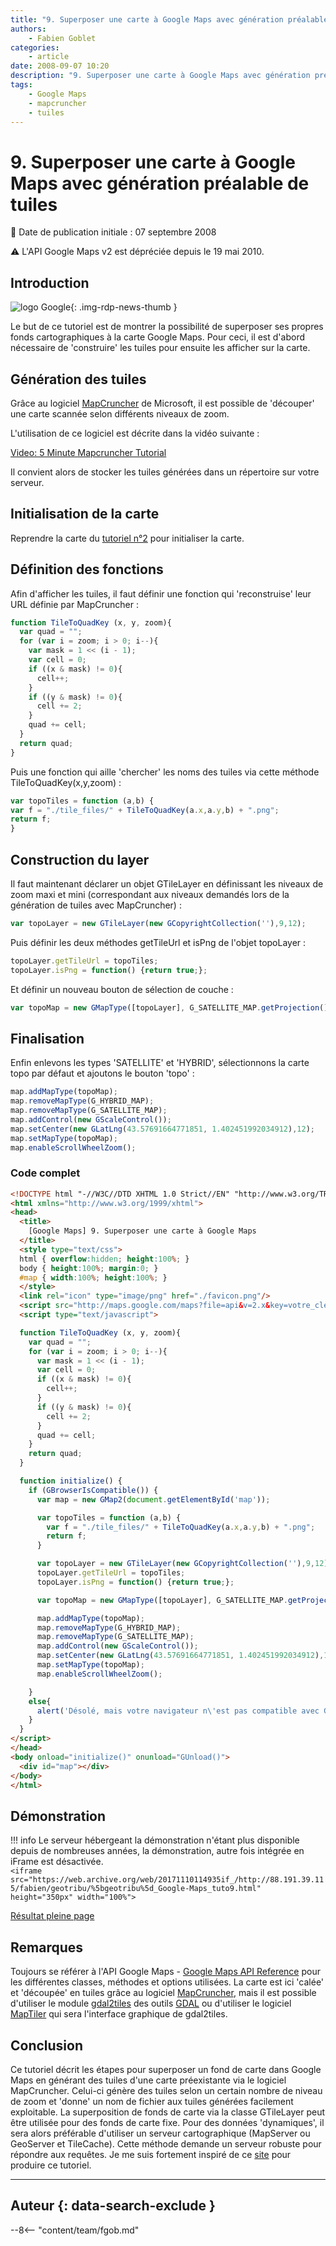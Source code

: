 ```yaml
---
title: "9. Superposer une carte à Google Maps avec génération préalable de tuiles"
authors:
    - Fabien Goblet
categories:
    - article
date: 2008-09-07 10:20
description: "9. Superposer une carte à Google Maps avec génération préalable de tuiles"
tags:
    - Google Maps
    - mapcruncher
    - tuiles
---
```


# 9. Superposer une carte à Google Maps avec génération préalable de tuiles

:calendar: Date de publication initiale : 07 septembre 2008

:warning: L'API Google Maps v2 est dépréciée depuis le 19 mai 2010.

## Introduction

![logo Google](https://cdn.geotribu.fr/img/logos-icones/entreprises_association/google/google.webp "logo Google"){: .img-rdp-news-thumb }

Le but de ce tutoriel est de montrer la possibilité de superposer ses propres fonds cartographiques à la carte Google Maps. Pour ceci, il est d'abord nécessaire de 'construire' les tuiles pour ensuite les afficher sur la carte.  

## Génération des tuiles

Grâce au logiciel [MapCruncher](http://research.microsoft.com/en-us/um/redmond/projects/mapcruncher/) de Microsoft, il est possible de 'découper' une carte scannée selon différents niveaux de zoom.  

L'utilisation de ce logiciel est décrite dans la vidéo suivante :

[Video: 5 Minute Mapcruncher Tutorial](http://video.msn.com/video.aspx?vid=66a1094c-8490-4e30-b353-88332ba2fe47 "5 Minute Mapcruncher Tutorial")

Il convient alors de stocker les tuiles générées dans un répertoire sur votre serveur.  

## Initialisation de la carte

Reprendre la carte du [tutoriel n°2](/articles/2008/2008-08-22_2-enrichir-la-carte-avec-des-boutons-et-des-controles/) pour initialiser la carte.  

## Définition des fonctions

Afin d'afficher les tuiles, il faut définir une fonction qui 'reconstruise' leur URL définie par MapCruncher :  

```javascript
function TileToQuadKey (x, y, zoom){  
  var quad = "";  
  for (var i = zoom; i > 0; i--){  
    var mask = 1 << (i - 1);  
    var cell = 0;  
    if ((x & mask) != 0){  
      cell++;  
    }  
    if ((y & mask) != 0){  
      cell += 2;  
    }  
    quad += cell;  
  }  
  return quad;  
}
```  

Puis une fonction qui aille 'chercher' les noms des tuiles via cette méthode TileToQuadKey(x,y,zoom) :  

```javascript
var topoTiles = function (a,b) {  
var f = "./tile_files/" + TileToQuadKey(a.x,a.y,b) + ".png";  
return f;  
}
```

## Construction du layer

Il faut maintenant déclarer un objet GTileLayer en définissant les niveaux de zoom maxi et mini (correspondant aux niveaux demandés lors de la génération de tuiles avec MapCruncher) :  

```javascript
var topoLayer = new GTileLayer(new GCopyrightCollection(''),9,12);
```  

Puis définir les deux méthodes getTileUrl et isPng de l'objet topoLayer :

```javascript
topoLayer.getTileUrl = topoTiles;  
topoLayer.isPng = function() {return true;};
```  

Et définir un nouveau bouton de sélection de couche :  

```javascript
var topoMap = new GMapType([topoLayer], G_SATELLITE_MAP.getProjection(), "Topo",{errorMessage: "Pas de données ici !"});
```  

## Finalisation

Enfin enlevons les types 'SATELLITE' et 'HYBRID', sélectionnons la carte topo par défaut et ajoutons le bouton 'topo' :  

```javascript
map.addMapType(topoMap);  
map.removeMapType(G_HYBRID_MAP);  
map.removeMapType(G_SATELLITE_MAP);  
map.addControl(new GScaleControl());  
map.setCenter(new GLatLng(43.57691664771851, 1.402451992034912),12);  
map.setMapType(topoMap);  
map.enableScrollWheelZoom();
```  

### Code complet

```html
<!DOCTYPE html "-//W3C//DTD XHTML 1.0 Strict//EN" "http://www.w3.org/TR/xhtml1/DTD/xhtml1-strict.dtd">
<html xmlns="http://www.w3.org/1999/xhtml">
<head>
  <title>
    [Google Maps] 9. Superposer une carte à Google Maps
  </title>
  <style type="text/css">
  html { overflow:hidden; height:100%; }
  body { height:100%; margin:0; }
  #map { width:100%; height:100%; }
  </style>
  <link rel="icon" type="image/png" href="./favicon.png"/>
  <script src="http://maps.google.com/maps?file=api&v=2.x&key=votre_clé_ici" type="text/javascript"></script>
  <script type="text/javascript">

  function TileToQuadKey (x, y, zoom){
    var quad = "";
    for (var i = zoom; i > 0; i--){
      var mask = 1 << (i - 1);
      var cell = 0;
      if ((x & mask) != 0){
        cell++;
      }
      if ((y & mask) != 0){
        cell += 2;
      }
      quad += cell;
    }
    return quad;
  }

  function initialize() {
    if (GBrowserIsCompatible()) {
      var map = new GMap2(document.getElementById('map'));

      var topoTiles = function (a,b) {
        var f = "./tile_files/" + TileToQuadKey(a.x,a.y,b) + ".png";
        return f;
      }

      var topoLayer = new GTileLayer(new GCopyrightCollection(''),9,12);
      topoLayer.getTileUrl = topoTiles;
      topoLayer.isPng = function() {return true;};

      var topoMap = new GMapType([topoLayer], G_SATELLITE_MAP.getProjection(), "Topo",{errorMessage: "Pas de données ici !"});

      map.addMapType(topoMap);
      map.removeMapType(G_HYBRID_MAP);
      map.removeMapType(G_SATELLITE_MAP);
      map.addControl(new GScaleControl());
      map.setCenter(new GLatLng(43.57691664771851, 1.402451992034912),12);
      map.setMapType(topoMap);
      map.enableScrollWheelZoom();

    }
    else{
      alert('Désolé, mais votre navigateur n\'est pas compatible avec Google Maps');
    }
  }
</script>
</head>
<body onload="initialize()" onunload="GUnload()">
  <div id="map"></div>
</body>
</html>
```

## Démonstration

!!! info
    Le serveur hébergeant la démonstration n'étant plus disponible depuis de nombreuses années, la démonstration, autre fois intégrée en iFrame est désactivée.  
    `<iframe src="https://web.archive.org/web/20171110114935if_/http://88.191.39.115/fabien/geotribu/%5bgeotribu%5d_Google-Maps_tuto9.html" height="350px" width="100%">`

[Résultat pleine page](http://88.191.39.115/fabien/geotribu/%5bgeotribu%5d_Google-Maps_tuto9.html)

## Remarques

Toujours se référer à l'API Google Maps - [Google Maps API Reference](http://code.google.com/apis/maps/documentation/reference.html) pour les différentes classes, méthodes et options utilisées.
La carte est ici 'calée' et 'découpée' en tuiles grâce au logiciel [MapCruncher](http://research.microsoft.com/en-us/um/redmond/projects/mapcruncher/), mais il est possible d'utiliser le module [gdal2tiles](http://www.klokan.cz/projects/gdal2tiles/) des outils [GDAL](http://www.gdal.org/) ou d'utiliser le logiciel [MapTiler](http://www.maptiler.org/) qui sera l'interface graphique de gdal2tiles.

## Conclusion

Ce tutoriel décrit les étapes pour superposer un fond de carte dans Google Maps en générant des tuiles d'une carte préexistante via le logiciel MapCruncher. Celui-ci génère des tuiles selon un certain nombre de niveau de zoom et 'donne' un nom de fichier aux tuiles générées facilement exploitable. La superposition de fonds de carte via la classe GTileLayer peut être utilisée pour des fonds de carte fixe. Pour des données 'dynamiques', il sera alors préférable d'utiliser un serveur cartographique (MapServer ou GeoServer et TileCache). Cette méthode demande un serveur robuste pour répondre aux requêtes. Je me suis fortement inspiré de ce [site](http://www.bdcc.co.uk/GoogleCrunch/Crunch.htm) pour produire ce tutoriel.

----

## Auteur {: data-search-exclude }

--8<-- "content/team/fgob.md"
